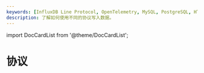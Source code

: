 ```yaml
---
keywords: [InfluxDB Line Protocol, OpenTelemetry, MySQL, PostgreSQL, HTTP API, gRPC, OpenTSDB, Loki]
description: 了解如何使用不同的协议写入数据。
---
```


import DocCardList from '@theme/DocCardList';

# 协议

<DocCardList />
